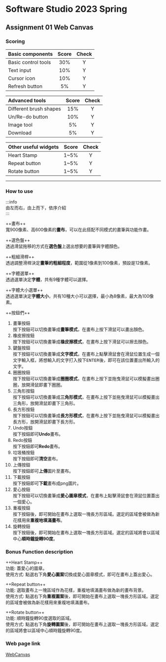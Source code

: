 # Software Studio 2023 Spring
## Assignment 01 Web Canvas


### Scoring

| **Basic components** | **Score** | **Check** |
|:-------------------- |:---------:|:---------:|
| Basic control tools  |    30%    |     Y     |
| Text input           |    10%    |     Y     |
| Cursor icon          |    10%    |     Y     |
| Refresh button       |    5%     |     Y     |

| **Advanced tools**     | **Score** | **Check** |
|:---------------------- |:---------:|:---------:|
| Different brush shapes |    15%    |     Y     |
| Un/Re-do button        |    10%    |     Y     |
| Image tool             |    5%     |     Y     |
| Download               |    5%     |     Y     |

| **Other useful widgets** | **Score** | **Check** |
|:------------------------ |:---------:|:---------:|
| Heart Stamp              |   1~5%    |     Y     |
| Repeat button            |   1~5%    |     Y     |
| Rotate button            |   1~5%    |     Y     |


---

### How to use 
:::info  
由左而右，由上而下，依序介紹  
:::  

++畫布++  
寬900像素、高600像素的**畫布**，可以在此搭配不同模式的畫筆與功能作畫。  

++選色盤++  
透過滑鼠拖移的方式在**選色盤**上選出想要的畫筆與字體顏色。  

++粗細滑桿++  
透過調整滑桿決定**畫筆的粗細程度**，範圍從1像素到100像素，預設是12像素。  

++字體選單++  
透過選單決定**字體**，共有9種字體可以選擇。  

++字體大小選單++  
透過選單決定**字體大小**，共有10種大小可以選擇，最小為8像素，最大為100像素。  

++按鈕們++  
1. 畫筆按鈕  
按下按鈕可以切換畫筆成**畫筆模式**，在畫布上按下滑鼠可以畫出顏色。  
2. 橡皮擦按鈕  
按下按鈕可以切換畫筆成**橡皮擦模式**，在畫布上按下滑鼠可以擦去顏色。  
3. 鍵盤按鈕  
按下按鈕可以切換畫筆成**文字模式**，在畫布上點擊滑鼠會在滑鼠位置生成一個文字輸入框，將想輸入的文字打入按下<kbd>ENTER</kbd>後，即可在該位置畫出所輸入的文字。  
4. 圈圈按鈕  
按下按鈕可以切換畫筆成**圈圈模式**，在畫布上按下並拖曳滑鼠可以模擬畫出圈圈，放開滑鼠即畫下圈圈。  
5. 三角形按鈕  
按下按鈕可以切換畫筆成**三角形模式**，在畫布上按下並拖曳滑鼠可以模擬畫出三角形，放開滑鼠即畫下三角形。  
6. 長方形按鈕  
按下按鈕可以切換畫筆成**長方形模式**，在畫布上按下並拖曳滑鼠可以模擬畫出長方形，放開滑鼠即畫下長方形。  
7. Undo按鈕  
按下按鈕即可**Undo**畫布。  
8. Redo按鈕  
按下按鈕即可**Redo**畫布。  
9. 垃圾桶按鈕  
按下按鈕即可**清空**畫布。  
10. 上傳按鈕  
按下按鈕即可**上傳**圖片至畫布。  
11. 下載按鈕  
按下按鈕即可**下載**畫布成png圖片。  
12. 愛心按鈕  
按下按鈕可以切換畫筆成**愛心圖章模式**，在畫布上點擊滑鼠會在滑鼠位置蓋出一個愛心。  
13. 重複按鈕  
按下按鈕後，即可開始在畫布上選取一塊長方形區域。選定的區域會被做為新花樣用來**重複地填滿畫布**。  
14. 旋轉按鈕  
按下按鈕後，即可開始在畫布上選取一塊長方形區域。選定的區域將會以區域中心**順時鐘旋轉90度**。  

### Bonus Function description

++Heart Stamp++  
功能: 蓋愛心的圖章。  
使用方式: 點選右下角**愛心圖案**切換成愛心圖章模式，即可在畫布上蓋出愛心。  

++Repeat button++  
功能: 選取畫布上一塊區域作為花樣，重複地填滿畫布做為新的畫布背景。  
使用方式: 點選右下角**重複圖案**後，即可開始在畫布上選取一塊長方形區域。選定的區域會被做為新花樣用來重複地填滿畫布。  

++Rotate button++  
功能: 順時鐘旋轉90度選取的區域。  
使用方式: 點選右下角**旋轉圖案**後，即可開始在畫布上選取一塊長方形區域。選定的區域將會以區域中心順時鐘旋轉90度。  

### Web page link  
[WebCanvas](https://software-studio9487.web.app/)  

